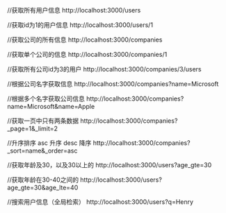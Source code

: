 //获取所有用户信息
http://localhost:3000/users

//获取id为1的用户信息
http://localhost:3000/users/1

//获取公司的所有信息
http://localhost:3000/companies

//获取单个公司的信息
http://localhost:3000/companies/1

//获取所有公司id为3的用户
http://localhost:3000/companies/3/users

//根据公司名字获取信息
http://localhost:3000/companies?name=Microsoft

//根据多个名字获取公司信息
http://localhost:3000/companies?name=Microsoft&name=Apple

//获取一页中只有两条数据
http://localhost:3000/companies?_page=1&_limit=2

//升序排序  asc 升序  desc 降序
http://localhost:3000/companies?_sort=name&_order=asc

//获取年龄及30，以及30以上的
http://localhost:3000/users?age_gte=30

//获取年龄在30-40之间的
http://localhost:3000/users?age_gte=30&age_lte=40

//搜索用户信息（全局检索）
http://localhost:3000/users?q=Henry
